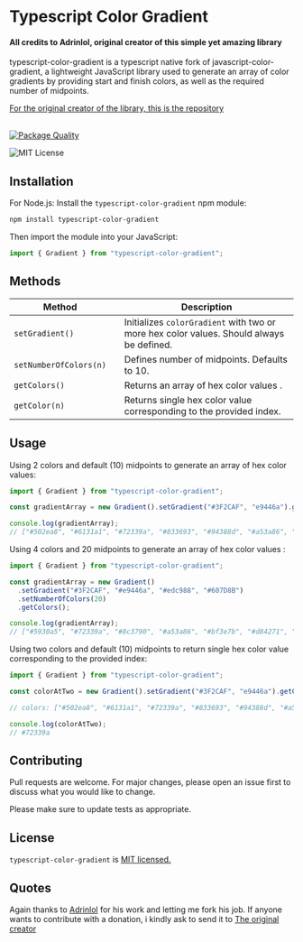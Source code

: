 <div>
    <h1>Typescript Color Gradient</h1>
    <h4>All credits to Adrinlol, original creator of this simple yet amazing library</h4>
    <p>typescript-color-gradient is a typescript native fork of javascript-color-gradient, a lightweight JavaScript library used to generate an array of color gradients by providing start and finish colors, as well as the required number of midpoints.</p>
    <a href="https://github.com/Adrinlol/javascript-color-gradient" style="font-size: xl">For the original creator of the library, this is the repository</a>
</div>
<br />

[![Package Quality](https://packagequality.com/badge/typescript-color-gradient.png)](https://packagequality.com/#?package=typescript-color-gradient)

![MIT License](https://img.shields.io/npm/l/javascript-color-gradient) 

## Installation

For Node.js: Install the `typescript-color-gradient` npm module:

```bash
npm install typescript-color-gradient
```

Then import the module into your JavaScript:

```typescript
import { Gradient } from "typescript-color-gradient";
```

<!-- ## Demo

[A demo is worth a thousand words](https://codesandbox.io/s/javascript-color-gradient-csgfd).

**Note:** All the examples are using ES6, be sure is supported in your browser or modify as needed, Chrome recommended. -->

## Methods

| Method                 |     | Description                                                                              |
| ---------------------- | --- | ---------------------------------------------------------------------------------------- |
| `setGradient()`        |     | Initializes `colorGradient` with two or more hex color values. Should always be defined. |
| `setNumberOfColors(n)` |     | Defines number of midpoints. Defaults to 10.                                             |
| `getColors()`          |     | Returns an array of hex color values .                                                   |
| `getColor(n)`          |     | Returns single hex color value corresponding to the provided index.                      |

## Usage

Using 2 colors and default (10) midpoints to generate an array of hex color values:

```typescript
import { Gradient } from "typescript-color-gradient";

const gradientArray = new Gradient().setGradient("#3F2CAF", "e9446a").getColors();

console.log(gradientArray);
// ["#502ea8", "#6131a1", "#72339a", "#833693", "#94388d", "#a53a86", "#b63d7f", "#c73f78", "#d84271", "#e9446a"]
```

Using 4 colors and 20 midpoints to generate an array of hex color values :

```javascript
import { Gradient } from "typescript-color-gradient";

const gradientArray = new Gradient()
  .setGradient("#3F2CAF", "#e9446a", "#edc988", "#607D8B")
  .setNumberOfColors(20)
  .getColors();

console.log(gradientArray);
// ["#5930a5", "#72339a", "#8c3790", "#a53a86", "#bf3e7b", "#d84271", "#e94b6c", "#ea5f70", "#ea7375", "#eb8779", …]
```

Using two colors and default (10) midpoints to return single hex color value corresponding to the provided index:

```javascript
import { Gradient } from "typescript-color-gradient";

const colorAtTwo = new Gradient().setGradient("#3F2CAF", "e9446a").getColor(2);

// colors: ["#502ea8", "#6131a1", "#72339a", "#833693", "#94388d", "#a53a86", "#b63d7f", "#c73f78", "#d84271", "#e9446a"]

console.log(colorAtTwo);
// #72339a
```

## Contributing

Pull requests are welcome. For major changes, please open an issue first to discuss what you would like to change.

Please make sure to update tests as appropriate.

## License

`typescript-color-gradient` is [MIT licensed.](https://github.com/NikPiermafrost/typescript-color-gradient/blob/master/LICENSE)

## Quotes
Again thanks to [Adrinlol](https://github.com/Adrinlol) for his work and letting me fork his job.
If anyone wants to contribute with a donation, i kindly ask to send it to [The original creator](https://www.buymeacoffee.com/adrinlol)
